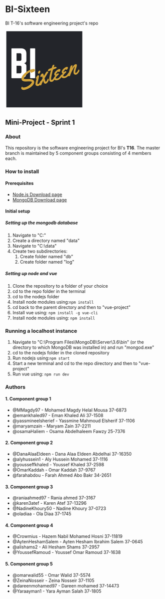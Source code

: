# BI-Sixteen
BI T-16's software engineering project's repo

![Logo](/images/logo.png)

## Mini-Project - Sprint 1
### About
This repository is the software engineering project for BI's **T16**. The master branch is maintained by 5 component groups consisting of 4 members each.

### How to install
#### Prerequisites
* [Node.js Download page](https://nodejs.org/en/)
* [MongoDB Download page](https://www.mongodb.com/download-center?jmp=nav#community)

#### Initial setup
##### Setting up the mongodb database
1. Navigate to "C:\"
2. Create a directory named "data"
3. Navigate to "C:\data"
4. Create two subdirectories:
    1. Create folder named "db"
    2. Create folder named "log"

##### Setting up node and vue
1. Clone the repository to a folder of your choice
2. cd to the repo folder in the terminal
3. cd to the nodejs folder
4. Install node modules using:```npm install```
5. cd back to the parent directory and then to "vue-project"
6. Install vue using: ```npm install -g vue-cli```
7. Install node modules using: ```npm install```

### Running a localhost instance
1. Navigate to "C:\Program Files\MongoDB\Server\3.6\bin" (or the directory to which MongoDB was installed in) and run "mongod.exe"
2. cd to the nodejs folder in the cloned repository
3. Run nodejs using:```npm start```
4. Start a new terminal and cd to the repo directory and then to "vue-project"
5. Run vue using: ```npm run dev```

### Authors
#### 1. Component group 1
* @MMagdy97 - Mohamed Magdy Helal Mousa 37-6873
* @emankhaled97 - Eman Khaled Ali 37-1508
* @yassmineelsherief - Yassmine Mahmoud Elsherif 37-1106
* @maryamzain - Maryam Zain 37-2211 
* @osamaHaliem - Osama Abdelhaleem Fawzy 25-7376

#### 2. Component group 2
* @DanaAlaaEldeen - Dana Alaa Eldeen Abdelhai 37-16350
* @alyhussein1 - Aly Hussein Mohamed 37-1116
* @yousseffkhaled - Youssef Khaled 37-2598
* @OmarKaddah - Omar Kaddah 37-9767
* @farahabdou - Farah Ahmed Abo Bakr 34-2651

#### 3. Component group 3
* @raniaahmed97 - Rania ahmed 37-3167
* @karen3atef - Karen Atef 37-13296
* @NadineKhoury50 - Nadine Khoury 37-0723
* @oladiaa - Ola Diaa 37-1745

#### 4. Component group 4
* @Crowmius - Hazem Nabil Mohamed Hosni 37-11819 
* @AytenHeshamSalem - Ayten Hesham Ibrahim Salem 37-0645
* @alishams2 - Ali Hesham Shams 37-2957
* @YoussefRamoud - Youssef Omar Ramoud 37-1638

#### 5. Component group 5
* @omarwalid55 - Omar Walid 37-5574
* @ZeinaNosseir - Zeina Nosseir 37-1105
* @dareenmohamed97 - Dareen mohamed 37-14473
* @Yaraayman1 - Yara Ayman Salah 37-1805
